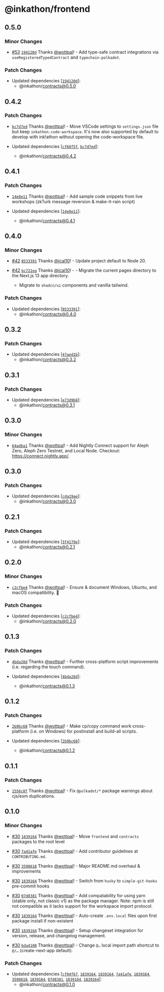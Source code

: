 # @inkathon/frontend

## 0.5.0

### Minor Changes

- [#53](https://github.com/scio-labs/inkathon/pull/53) [`194120d`](https://github.com/scio-labs/inkathon/commit/194120d21028d48102d370db72660e1e23c84c4f) Thanks [@wottpal](https://github.com/wottpal)! - Add type-safe contract integrations via `useRegisteredTypedContract` and `typechain-polkadot`.

### Patch Changes

- Updated dependencies [[`194120d`](https://github.com/scio-labs/inkathon/commit/194120d21028d48102d370db72660e1e23c84c4f)]:
  - @inkathon/contracts@0.5.0

## 0.4.2

### Patch Changes

- [`bc7d7ed`](https://github.com/scio-labs/inkathon/commit/bc7d7ed546fc2f17b6adaf96e34645f84ac2a5e0) Thanks [@wottpal](https://github.com/wottpal)! - Move VSCode settings to `settings.json` file but keep `inkathon.code-workspace`. It's now also supported by default to develop with ink!athon without opening the code-workspace file.

- Updated dependencies [[`cf68f5f`](https://github.com/scio-labs/inkathon/commit/cf68f5f96888c69434014ff4f8eccdd3558d20bc), [`bc7d7ed`](https://github.com/scio-labs/inkathon/commit/bc7d7ed546fc2f17b6adaf96e34645f84ac2a5e0)]:
  - @inkathon/contracts@0.4.2

## 0.4.1

### Patch Changes

- [`14e8e11`](https://github.com/scio-labs/inkathon/commit/14e8e11ebc857e81b7cfa97e7c3c7f28d8dbccc3) Thanks [@wottpal](https://github.com/wottpal)! - Add sample code snippets from live workshops (zkTurk message reversion & make-it-rain script)

- Updated dependencies [[`14e8e11`](https://github.com/scio-labs/inkathon/commit/14e8e11ebc857e81b7cfa97e7c3c7f28d8dbccc3)]:
  - @inkathon/contracts@0.4.1

## 0.4.0

### Minor Changes

- [#42](https://github.com/scio-labs/inkathon/pull/42) [`0533391`](https://github.com/scio-labs/inkathon/commit/0533391ac6f9b953ba0cb231af8b3037e80bcbab) Thanks [@ical10](https://github.com/ical10)! - Update project default to Node 20.

- [#42](https://github.com/scio-labs/inkathon/pull/42) [`bc721ea`](https://github.com/scio-labs/inkathon/commit/bc721ea638a33d5d9d993eecddfd2a6f3ece1bfe) Thanks [@ical10](https://github.com/ical10)! - - Migrate the current pages directory to the Next.js 13 app directory.
  - Migrate to `shadcn/ui` components and vanilla tailwind.

### Patch Changes

- Updated dependencies [[`0533391`](https://github.com/scio-labs/inkathon/commit/0533391ac6f9b953ba0cb231af8b3037e80bcbab)]:
  - @inkathon/contracts@0.4.0

## 0.3.2

### Patch Changes

- Updated dependencies [[`47aed1b`](https://github.com/scio-labs/inkathon/commit/47aed1b722138bd6fca2883337151d3c0b77e4a3)]:
  - @inkathon/contracts@0.3.2

## 0.3.1

### Patch Changes

- Updated dependencies [[`e73d9b8`](https://github.com/scio-labs/inkathon/commit/e73d9b86a4299702c59538ac43612b9977d479be)]:
  - @inkathon/contracts@0.3.1

## 0.3.0

### Minor Changes

- [`64adba1`](https://github.com/scio-labs/inkathon/commit/64adba196dd98ad272bbb4a99b4f7bc7186ae385) Thanks [@wottpal](https://github.com/wottpal)! - Add Nightly Connect support for Aleph Zero, Aleph Zero Testnet, and Local Node. Checkout: https://connect.nightly.app/.

## 0.3.0

### Patch Changes

- Updated dependencies [[`cda19ae`](https://github.com/scio-labs/inkathon/commit/cda19aeb4107c076daeb17a455fecfbd7f373044)]:
  - @inkathon/contracts@0.3.0

## 0.2.1

### Patch Changes

- Updated dependencies [[`3f4179e`](https://github.com/scio-labs/inkathon/commit/3f4179e9325b155324d23796234d9f853ae03dd9)]:
  - @inkathon/contracts@0.2.1

## 0.2.0

### Minor Changes

- [`c2cfbe4`](https://github.com/scio-labs/inkathon/commit/c2cfbe428a4e86f7ddb3d25886d4da79238b69be) Thanks [@wottpal](https://github.com/wottpal)! - Ensure & document Windows, Ubuntu, and macOS compatibility. 🌈

### Patch Changes

- Updated dependencies [[`c2cfbe4`](https://github.com/scio-labs/inkathon/commit/c2cfbe428a4e86f7ddb3d25886d4da79238b69be)]:
  - @inkathon/contracts@0.2.0

## 0.1.3

### Patch Changes

- [`4bda28d`](https://github.com/scio-labs/inkathon/commit/4bda28d645abc8d8684d33bac788f04c278d7b4e) Thanks [@wottpal](https://github.com/wottpal)! - Further cross-platform script improvements (i.e. regarding the touch command).

- Updated dependencies [[`4bda28d`](https://github.com/scio-labs/inkathon/commit/4bda28d645abc8d8684d33bac788f04c278d7b4e)]:
  - @inkathon/contracts@0.1.3

## 0.1.2

### Patch Changes

- [`2b9bc68`](https://github.com/scio-labs/inkathon/commit/2b9bc689876ea195a1cf2f6af1ca2414bcf04172) Thanks [@wottpal](https://github.com/wottpal)! - Make cp/copy command work cross-platform (i.e. on Windows) for postinstall and build-all scripts.

- Updated dependencies [[`2b9bc68`](https://github.com/scio-labs/inkathon/commit/2b9bc689876ea195a1cf2f6af1ca2414bcf04172)]:
  - @inkathon/contracts@0.1.2

## 0.1.1

### Patch Changes

- [`1556c0f`](https://github.com/scio-labs/inkathon/commit/1556c0fb526c0b0219217cd19ab2a47dcc038ba4) Thanks [@wottpal](https://github.com/wottpal)! - Fix `@polkadot/*` package warnings about cjs/esm duplications.

## 0.1.0

### Minor Changes

- [#30](https://github.com/scio-labs/inkathon/pull/30) [`1839164`](https://github.com/scio-labs/inkathon/commit/183916440fb3043d06c1fd603aba923eb21a5964) Thanks [@wottpal](https://github.com/wottpal)! - Move `frontend` and `contracts` packages to the root level

- [#30](https://github.com/scio-labs/inkathon/pull/30) [`7a41afe`](https://github.com/scio-labs/inkathon/commit/7a41afe1e7c2f45b6d3972760c173a4a2197c643) Thanks [@wottpal](https://github.com/wottpal)! - Add contributor guidelines at `CONTRIBUTING.md`.

- [#30](https://github.com/scio-labs/inkathon/pull/30) [`3598618`](https://github.com/scio-labs/inkathon/commit/3598618f87d788ec51964167557210ed8b659797) Thanks [@wottpal](https://github.com/wottpal)! - Major README.md overhaul & improvements

- [#30](https://github.com/scio-labs/inkathon/pull/30) [`1839164`](https://github.com/scio-labs/inkathon/commit/183916440fb3043d06c1fd603aba923eb21a5964) Thanks [@wottpal](https://github.com/wottpal)! - Switch from `husky` to `simple-git-hooks` pre-commit hooks

- [#30](https://github.com/scio-labs/inkathon/pull/30) [`07d8381`](https://github.com/scio-labs/inkathon/commit/07d83819c48f4aaa129ccc3d27929767b916c93d) Thanks [@wottpal](https://github.com/wottpal)! - Add compatability for using yarn (stable only, not classic v1) as the package manager. Note: npm is still not compatible as it lacks support for the workspace import protocol.

- [#30](https://github.com/scio-labs/inkathon/pull/30) [`1839164`](https://github.com/scio-labs/inkathon/commit/183916440fb3043d06c1fd603aba923eb21a5964) Thanks [@wottpal](https://github.com/wottpal)! - Auto-create `.env.local` files upon first package install if non-existent

- [#30](https://github.com/scio-labs/inkathon/pull/30) [`1839164`](https://github.com/scio-labs/inkathon/commit/183916440fb3043d06c1fd603aba923eb21a5964) Thanks [@wottpal](https://github.com/wottpal)! - Setup changeset integration for version, release, and changelog management.

- [#30](https://github.com/scio-labs/inkathon/pull/30) [`bda4108`](https://github.com/scio-labs/inkathon/commit/bda4108c9aac8234bdb5989caea0daa8d12f46fb) Thanks [@wottpal](https://github.com/wottpal)! - Change `@…` local import path shortcut to `@/…` (create-next-app default).

### Patch Changes

- Updated dependencies [[`cf04f67`](https://github.com/scio-labs/inkathon/commit/cf04f671c06276ffc51e33c1e38c181173227d75), [`1839164`](https://github.com/scio-labs/inkathon/commit/183916440fb3043d06c1fd603aba923eb21a5964), [`1839164`](https://github.com/scio-labs/inkathon/commit/183916440fb3043d06c1fd603aba923eb21a5964), [`7a41afe`](https://github.com/scio-labs/inkathon/commit/7a41afe1e7c2f45b6d3972760c173a4a2197c643), [`1839164`](https://github.com/scio-labs/inkathon/commit/183916440fb3043d06c1fd603aba923eb21a5964), [`3598618`](https://github.com/scio-labs/inkathon/commit/3598618f87d788ec51964167557210ed8b659797), [`1839164`](https://github.com/scio-labs/inkathon/commit/183916440fb3043d06c1fd603aba923eb21a5964), [`07d8381`](https://github.com/scio-labs/inkathon/commit/07d83819c48f4aaa129ccc3d27929767b916c93d), [`1839164`](https://github.com/scio-labs/inkathon/commit/183916440fb3043d06c1fd603aba923eb21a5964), [`1839164`](https://github.com/scio-labs/inkathon/commit/183916440fb3043d06c1fd603aba923eb21a5964)]:
  - @inkathon/contracts@0.1.0
